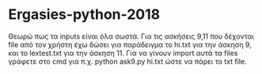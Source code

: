# Ergasies-python-2018
Θεωρώ πως τα inputs είναι όλα σωστά.
Για τις ασκήσεις 9,11 που δέχονται file από τον χρήστη έχω δώσει για παράδειγμα το hi.txt για την άσκηση 9, και το lextest.txt για την άσκηση 11. 
Για να γίνουν import αυτά τα files γράφετε στο cmd για π.χ. python ask9.py hi.txt ώστε να πάρει το txt file.
